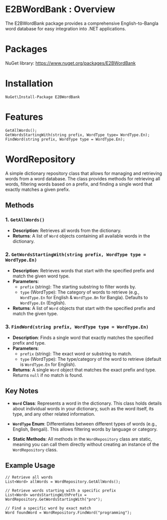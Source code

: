 # E2BWordBank : Overview
The E2BWordBank package provides a comprehensive English-to-Bangla word database for easy integration into .NET applications.
# Packages
NuGet library: https://www.nuget.org/packages/E2BWordBank
# Installation

````
NuGet\Install-Package E2BWordBank
````
# Features
````
GetAllWords();
GetWordsStartingWith(string prefix, WordType type= WordType.En);
FindWord(string prefix, WordType type = WordType.En);
````

# WordRepository

A simple dictionary repository class that allows for managing and retrieving words from a word database. The class provides methods for retrieving all words, filtering words based on a prefix, and finding a single word that exactly matches a given prefix.

## Methods

### 1. `GetAllWords()`
- **Description**: Retrieves all words from the dictionary.
- **Returns**: A list of `Word` objects containing all available words in the dictionary.

### 2. `GetWordsStartingWith(string prefix, WordType type = WordType.En)`
- **Description**: Retrieves words that start with the specified prefix and match the given word type.
- **Parameters**:
  - `prefix` (string): The starting substring to filter words by.
  - `type` (WordType): The category of words to retrieve (e.g., `WordType.En` for English & `WordType.Bn` for Bangla). Defaults to `WordType.En` (English).
- **Returns**: A list of `Word` objects that start with the specified prefix and match the given type.

### 3. `FindWord(string prefix, WordType type = WordType.En)`
- **Description**: Finds a single word that exactly matches the specified prefix and type.
- **Parameters**:
  - `prefix` (string): The exact word or substring to match.
  - `type` (WordType): The type/category of the word to retrieve (default is `WordType.En` for English).
- **Returns**: A single `Word` object that matches the exact prefix and type. Returns `null` if no match is found.

## Key Notes

- **`Word` Class**: Represents a word in the dictionary. This class holds details about individual words in your dictionary, such as the word itself, its type, and any other related information.
  
- **`WordType` Enum**: Differentiates between different types of words (e.g., English, Bengali). This allows filtering words by language or category.

- **Static Methods**: All methods in the `WordRepository` class are static, meaning you can call them directly without creating an instance of the `WordRepository` class.

## Example Usage

```
// Retrieve all words
List<Word> allWords = WordRepository.GetAllWords();

// Retrieve words starting with a specific prefix
List<Word> wordsStartingWithPrefix = WordRepository.GetWordsStartingWith("pro");

// Find a specific word by exact match
Word foundWord = WordRepository.FindWord("programming");
```
